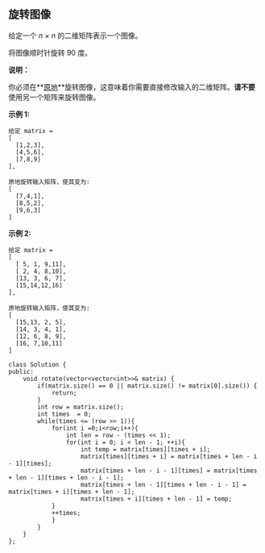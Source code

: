 ## 旋转图像

给定一个 *n* × *n* 的二维矩阵表示一个图像。

将图像顺时针旋转 90 度。

**说明：**

你必须在**[原地](https://baike.baidu.com/item/原地算法)**旋转图像，这意味着你需要直接修改输入的二维矩阵。**请不要**使用另一个矩阵来旋转图像。

**示例 1:**

```
给定 matrix = 
[
  [1,2,3],
  [4,5,6],
  [7,8,9]
],

原地旋转输入矩阵，使其变为:
[
  [7,4,1],
  [8,5,2],
  [9,6,3]
]
```

**示例 2:**

```
给定 matrix =
[
  [ 5, 1, 9,11],
  [ 2, 4, 8,10],
  [13, 3, 6, 7],
  [15,14,12,16]
], 

原地旋转输入矩阵，使其变为:
[
  [15,13, 2, 5],
  [14, 3, 4, 1],
  [12, 6, 8, 9],
  [16, 7,10,11]
]
```

```
class Solution {
public:
    void rotate(vector<vector<int>>& matrix) {
        if(matrix.size() == 0 || matrix.size() != matrix[0].size()) {
            return;
        }
        int row = matrix.size();
        int times  = 0;
        while(times <= (row >> 1)){
            for(int i =0;i<row;i++){
                int len = row - (times << 1);
                for(int i = 0; i < len - 1; ++i){
                    int temp = matrix[times][times + i];
                    matrix[times][times + i] = matrix[times + len - i - 1][times];
                    matrix[times + len - i - 1][times] = matrix[times + len - 1][times + len - i - 1];
                    matrix[times + len - 1][times + len - i - 1] = matrix[times + i][times + len - 1];
                    matrix[times + i][times + len - 1] = temp;
            }
            ++times;         
            }
        }
    }
};
```


